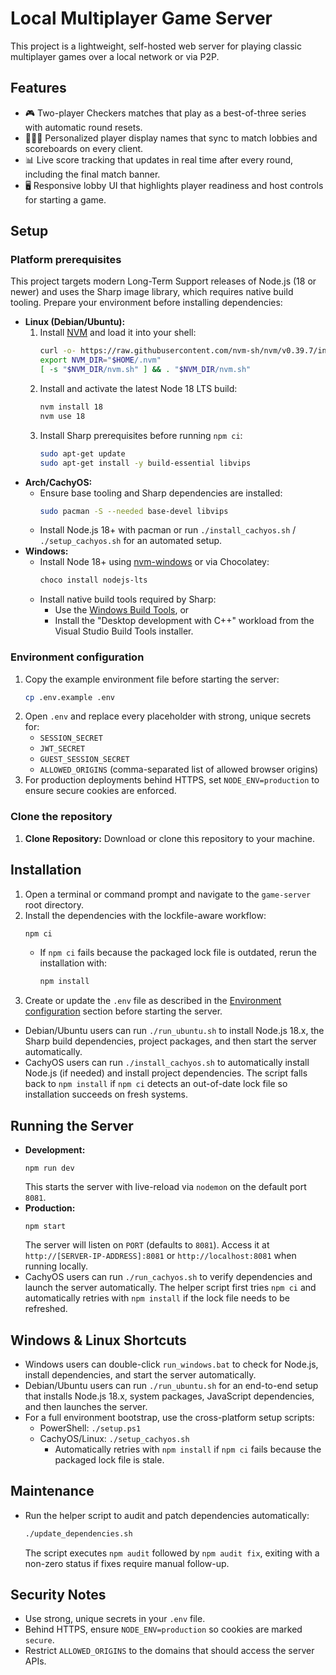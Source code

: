 # Local Multiplayer Game Server

This project is a lightweight, self-hosted web server for playing classic multiplayer games over a local network or via P2P.

## Features

- 🎮 Two-player Checkers matches that play as a best-of-three series with automatic round resets.
- 🧑‍🤝‍🧑 Personalized player display names that sync to match lobbies and scoreboards on every client.
- 📊 Live score tracking that updates in real time after every round, including the final match banner.
- 🖥️ Responsive lobby UI that highlights player readiness and host controls for starting a game.

## Setup

### Platform prerequisites

This project targets modern Long-Term Support releases of Node.js (18 or newer) and uses the Sharp image library, which requires native build tooling. Prepare your environment before installing dependencies:

- **Linux (Debian/Ubuntu):**
  1. Install [NVM](https://github.com/nvm-sh/nvm) and load it into your shell:
     ```bash
     curl -o- https://raw.githubusercontent.com/nvm-sh/nvm/v0.39.7/install.sh | bash
     export NVM_DIR="$HOME/.nvm"
     [ -s "$NVM_DIR/nvm.sh" ] && . "$NVM_DIR/nvm.sh"
     ```
  2. Install and activate the latest Node 18 LTS build:
     ```bash
     nvm install 18
     nvm use 18
     ```
  3. Install Sharp prerequisites before running `npm ci`:
     ```bash
     sudo apt-get update
     sudo apt-get install -y build-essential libvips
     ```
- **Arch/CachyOS:**
  - Ensure base tooling and Sharp dependencies are installed:
    ```bash
    sudo pacman -S --needed base-devel libvips
    ```
  - Install Node.js 18+ with pacman or run `./install_cachyos.sh` / `./setup_cachyos.sh` for an automated setup.
- **Windows:**
  - Install Node 18+ using [nvm-windows](https://github.com/coreybutler/nvm-windows) or via Chocolatey:
    ```powershell
    choco install nodejs-lts
    ```
  - Install native build tools required by Sharp:
    - Use the [Windows Build Tools](https://github.com/felixrieseberg/windows-build-tools), or
    - Install the "Desktop development with C++" workload from the Visual Studio Build Tools installer.

### Environment configuration

1. Copy the example environment file before starting the server:
    ```bash
    cp .env.example .env
    ```
2. Open `.env` and replace every placeholder with strong, unique secrets for:
    - `SESSION_SECRET`
    - `JWT_SECRET`
    - `GUEST_SESSION_SECRET`
    - `ALLOWED_ORIGINS` (comma-separated list of allowed browser origins)
3. For production deployments behind HTTPS, set `NODE_ENV=production` to ensure secure cookies are enforced.

### Clone the repository

1.  **Clone Repository:** Download or clone this repository to your machine.

## Installation

1. Open a terminal or command prompt and navigate to the `game-server` root directory.
2. Install the dependencies with the lockfile-aware workflow:
    ```bash
    npm ci
    ```
   - If `npm ci` fails because the packaged lock file is outdated, rerun the installation with:
     ```bash
     npm install
     ```
3. Create or update the `.env` file as described in the [Environment configuration](#environment-configuration) section before starting the server.

- Debian/Ubuntu users can run `./run_ubuntu.sh` to install Node.js 18.x, the Sharp build dependencies, project packages, and then start the server automatically.
- CachyOS users can run `./install_cachyos.sh` to automatically install Node.js (if needed) and install project dependencies. The script falls back to `npm install` if `npm ci` detects an out-of-date lock file so installation succeeds on fresh systems.

## Running the Server

- **Development:**
  ```
  npm run dev
  ```
  This starts the server with live-reload via `nodemon` on the default port `8081`.
- **Production:**
  ```
  npm start
  ```
  The server will listen on `PORT` (defaults to `8081`). Access it at `http://[SERVER-IP-ADDRESS]:8081` or `http://localhost:8081` when running locally.
- CachyOS users can run `./run_cachyos.sh` to verify dependencies and launch the server automatically. The helper script first tries `npm ci` and automatically retries with `npm install` if the lock file needs to be refreshed.

## Windows & Linux Shortcuts

- Windows users can double-click `run_windows.bat` to check for Node.js, install dependencies, and start the server automatically.
- Debian/Ubuntu users can run `./run_ubuntu.sh` for an end-to-end setup that installs Node.js 18.x, system packages, JavaScript dependencies, and then launches the server.
- For a full environment bootstrap, use the cross-platform setup scripts:
  - PowerShell: `./setup.ps1`
  - CachyOS/Linux: `./setup_cachyos.sh`
    - Automatically retries with `npm install` if `npm ci` fails because the packaged lock file is stale.

## Maintenance

- Run the helper script to audit and patch dependencies automatically:
  ```bash
  ./update_dependencies.sh
  ```
  The script executes `npm audit` followed by `npm audit fix`, exiting with a non-zero status if fixes require manual follow-up.

## Security Notes

- Use strong, unique secrets in your `.env` file.
- Behind HTTPS, ensure `NODE_ENV=production` so cookies are marked `secure`.
- Restrict `ALLOWED_ORIGINS` to the domains that should access the server APIs.
